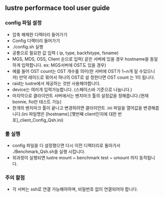 ## lustre performace tool user guide

### config 파일 설정
 * 압축 해제한 디렉터리 들어가기
 * Config 디렉터리 들어가기
 * ./config.sh 실행
 * 공통으로 필요한 값 입력 ( ip, type, backfstype, fsname)
 * MGS, MDS, OSS, Client 순으로 입력( 같은 서버에 있을 경우 hostname을 동일하게 입력합니다. ex: MGS서버에 OST도 있을 경우)
 * 예를 들어 OST count는 OST 개수를 의미(한 서버에 OST가 1~n개 일 수있으니까) 만약 레이드로 묶어서 하나의 OST로 설       정한다면 OST count 는 1이 됩니다.
 * raid는 lustre에서 제공하는 것만 사용해야합니다.
 * device는 여러개 입력가능합니다. (스페이스바 기준으로 나눕니다.) 
 * 마지막으로 클라이언트 서버에서는 벤치마크 툴의 설정값을 정해줍니다.(현재 bonnie, fio만 테스트 가능)
 * 한개의 벤치마크 툴이 끝나고 변경하려면 클라이언트 .ini 파일을 열어값을 변경해줍니다.(ini 파일명은 [hostname].[몇번째 client인지에 대한 번호]_client_Config_Qsh.ini)

### 툴 실행
 * config 파일을 다 설정했으면 다시 이전 디렉터리로 돌아가서 ./Benchmark_Qsh.sh을 실행 시킵니다.
 * 위과정이 실행되면 lustre mount ~ benchmark test ~ umount 까지 동작됩니다. 

### 주의 할점
 * 각 서버는 ssh로 연결 가능해야하며, 비밀번호 없이 연결되어야 합니다. 
